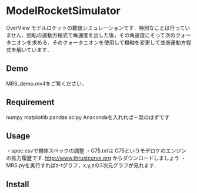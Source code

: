 # ModelRocketSimulator

OverView
モデルロケットの数値シミュレーションです．特別なことは行っていません．回転の運動方程式で角速度を出した後，その角速度にそって次のクォータニオンを求める．そのクォータニオンを使用して機軸を変更して並進運動方程式を解いています．

## Demo
MRS_demo.mv4をご覧ください．

## Requirement
numpy
matplotlib
pandas
scipy
Anacondaを入れれば一発のはずです

## Usage
・spec.csvで機体スペックの調整
・G75.txtは G75というモデロケのエンジンの推力履歴です. http://www.thrustcurve.org からダウンロードしましょう
・MRS.pyを実行すればz-tグラフ，x,y,zの3次元グラフが見れます．

## Install
